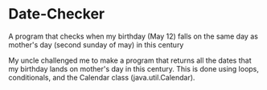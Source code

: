 # Date-Checker
A program that checks when my birthday (May 12) falls on the same day as mother's day (second sunday of may) in this century

My uncle challenged me to make a program that returns all the dates that my birthday lands on mother's day in this century. This is done using loops, conditionals, and the Calendar class (java.util.Calendar).
